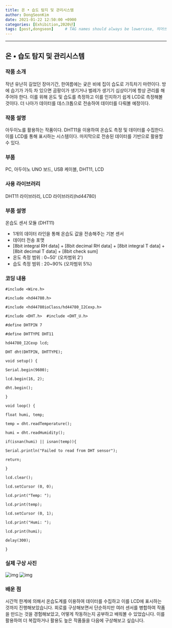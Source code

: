 ```yaml
---
title: 온 • 습도 탐지 및 관리시스템
author: DongSeonKim
date: 2021-01-22 12:50:00 +0900
categories: [Exhibition,2020년]
tags: [post,dongseon]     # TAG names should always be lowercase, 띄어쓰기도 금지 
---
```


------------------------------------------

## 온 • 습도 탐지 및 관리시스템

### 작품 소개

작년 유난히 길었던 장마기간, 한여름에는 궂은 비에 집이 습도로 가득차기 마련이다. 방에 습기가 가득 차 있으면 곰팡이가 생기거나 벌레가 생기기 십상이기에 항상 관리를 해주어야 한다. 이를 위해 온도 및 습도를 측정하고 이를 인지하기 쉽게 LCD로 측정해볼 것이다. 더 나아가 데이터를 데스크톱으로 전송하여 데이터를 다뤄볼 예정이다.

 

### 작품 설명

아두이노를 활용하는 작품이다. DHT11을 이용하여 온습도 측정 및 데이터를 수집한다. 이를 LCD를 통해 표시하는 시스템이다. 마지막으로 전송된 데이터를 기반으로 활용할 수 있다.

 

### 부품

PC, 아두이노 UNO 보드, USB 케이블, DHT11, LCD

 

### 사용 라이브러리

DHT11 라이브러리, LCD 라이브러리(hd44780)

 

### 부품 설명

온습도 센서 모듈 (DHT11)

- 1개의 데이터 라인을 통해 온습도 값을 전송해주는 기본 센서
- 데이터 전송 포맷
- [8bit integral RH data] + [8bit decimal RH data] + [8bit integral T data] + [8bit decimal T data] + [8bit check sum]
- 온도 측정 범위 : 0~50' (오차범위 2')
- 습도 측정 범위 : 20~90% (오차범위 5%)



### 코딩 내용

```
#include <Wire.h>  

#include <hd44780.h>  

#include <hd44780ioClass/hd44780_I2Cexp.h>  

#include <DHT.h>  #include <DHT_U.h>     

#define DHTPIN 7  

#define DHTTYPE DHT11     

hd44780_I2Cexp lcd;  

DHT dht(DHTPIN, DHTTYPE);     

void setup() {   

Serial.begin(9600);   

lcd.begin(16, 2);   

dht.begin();  

}     

void loop() {   

float humi, temp;   

temp = dht.readTemperature();   

humi = dht.readHumidity();   

if(isnan(humi) || isnan(temp)){     

Serial.println("Failed to read from DHT sensor");     

return;   

}   

lcd.clear();   

lcd.setCursor (0, 0);   

lcd.print("Temp: ");  

lcd.print(temp);   

lcd.setCursor (0, 1);   

lcd.print("Humi: ");   

lcd.print(humi);   

delay(300);  

}  
```

 

### 실제 구상 사진

![img](file:///C:/Users/User/AppData/Local/Temp/msohtmlclip1/01/clip_image002.jpg) ![img](file:///C:/Users/User/AppData/Local/Temp/msohtmlclip1/01/clip_image004.jpg)

 

### 배운 점

시간적 한계에 의해서 온습도계를 이용하여 데이터를 수집하고 이를 LCD에 표시하는 것까지 진행해보았습니다. 회로를 구상해보면서 단순하지만 여러 센서를 병합하여 작품을 만드는 것을 경험해보았고, 어떻게 작동하는지 공부하고 배워볼 수 있었습니다. 이를 활용하여 더 복잡하거나 활용도 높은 작품들을 다음에 구상해보고 싶습니다.

 
